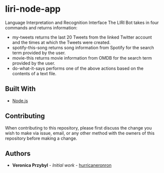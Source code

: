 # liri-node-app
Language Interpretation and Recognition Interface
The LIRI Bot takes in four commands and returns information:
* my-tweets returns the last 20 Tweets from the linked Twitter account and the times at which the Tweets were created.
* spotify-this-song returns song information from Spotify for the search term provided by the user.
* movie-this returns movie information from OMDB for the search term provided by the user.
* do-what-it-says performs one of the above actions based on the contents of a text file.

## Built With

* [Node.js](https://nodejs.org/en/)

## Contributing

When contributing to this repository, please first discuss the change you wish to make via issue, email, or any other method with the owners of this repository before making a change.

## Authors

* **Veronica Przybyl** - *Initial work* - [hurricaneronron](https://github.com/hurricaneronron)